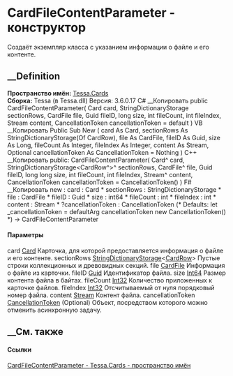 # CardFileContentParameter - конструктор
Создаёт экземпляр класса с указанием информации о файле и его контенте.
## __Definition
 **Пространство имён:** [Tessa.Cards](N_Tessa_Cards.htm)  
 **Сборка:** Tessa (в Tessa.dll) Версия: 3.6.0.17
C# __Копировать
     public CardFileContentParameter(
    	Card card,
    	StringDictionaryStorage<CardRow> sectionRows,
    	CardFile file,
    	Guid fileID,
    	long size,
    	int fileCount,
    	int fileIndex,
    	Stream content,
    	CancellationToken cancellationToken = default
    )
VB __Копировать
     Public Sub New ( 
    	card As Card,
    	sectionRows As StringDictionaryStorage(Of CardRow),
    	file As CardFile,
    	fileID As Guid,
    	size As Long,
    	fileCount As Integer,
    	fileIndex As Integer,
    	content As Stream,
    	Optional cancellationToken As CancellationToken = Nothing
    )
C++ __Копировать
     public:
    CardFileContentParameter(
    	Card^ card, 
    	StringDictionaryStorage<CardRow^>^ sectionRows, 
    	CardFile^ file, 
    	Guid fileID, 
    	long long size, 
    	int fileCount, 
    	int fileIndex, 
    	Stream^ content, 
    	CancellationToken cancellationToken = CancellationToken()
    )
F# __Копировать
     new : 
            card : Card * 
            sectionRows : StringDictionaryStorage<CardRow> * 
            file : CardFile * 
            fileID : Guid * 
            size : int64 * 
            fileCount : int * 
            fileIndex : int * 
            content : Stream * 
            ?cancellationToken : CancellationToken 
    (* Defaults:
            let _cancellationToken = defaultArg cancellationToken new CancellationToken()
    *)
    -> CardFileContentParameter
#### Параметры
card [Card](T_Tessa_Cards_Card.htm)
    Карточка, для которой предоставляется информация о файле и его контенте.
sectionRows
[StringDictionaryStorage](T_Tessa_Platform_Storage_StringDictionaryStorage_1.htm)<[CardRow](T_Tessa_Cards_CardRow.htm)>
    Пустые строки коллекционных и древовидных секций.
file [CardFile](T_Tessa_Cards_CardFile.htm)
    Информация о файле из карточки.
fileID [Guid](https://learn.microsoft.com/dotnet/api/system.guid)
    Идентификатор файла.
size [Int64](https://learn.microsoft.com/dotnet/api/system.int64)
    Размер контента файла в байтах.
fileCount [Int32](https://learn.microsoft.com/dotnet/api/system.int32)
    Количество приложенных к карточке файлов.
fileIndex [Int32](https://learn.microsoft.com/dotnet/api/system.int32)
    Отсчитываемый от нуля порядковый номер файла.
content [Stream](https://learn.microsoft.com/dotnet/api/system.io.stream)
    Контент файла.
cancellationToken
[CancellationToken](https://learn.microsoft.com/dotnet/api/system.threading.cancellationtoken)
(Optional)
    Объект, посредством которого можно отменить асинхронную задачу.
##  __См. также
#### Ссылки
[CardFileContentParameter - ](T_Tessa_Cards_CardFileContentParameter.htm)
[Tessa.Cards - пространство имён](N_Tessa_Cards.htm)
